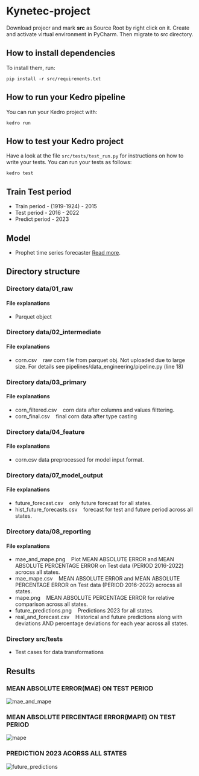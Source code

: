 # Kynetec-project

Download projecr and mark **src** as Source Root by right click on it.
Create and activate virtual environment in PyCharm. Then migrate to src directory.

## How to install dependencies

To install them, run:

```
pip install -r src/requirements.txt
```

## How to run your Kedro pipeline

You can run your Kedro project with:

```
kedro run
```

## How to test your Kedro project

Have a look at the file `src/tests/test_run.py` for instructions on how to write your tests. You can run your tests as follows:

```
kedro test
```

## Train Test period 

- Train period -    (1919-1924) - 2015
- Test period  -    2016 - 2022
- Predict period -  2023


## Model 

- Prophet time series forecaster [Read more](https://facebook.github.io/prophet/docs/quick_start.html).


## Directory structure  

### Directory data/01_raw

#### File explanations 

- Parquet object

### Directory data/02_intermediate

#### File explanations 

- corn.csv        &nbsp;&nbsp;      raw corn file from parquet obj.  Not uploaded due to large size. For details see pipelines/data_engineering/pipeline.py (line 18)

### Directory data/03_primary

#### File explanations 

- corn_filtered.csv   &nbsp;&nbsp;   corn data after columns and values filttering.
- corn_final.csv     &nbsp;&nbsp;    final corn data after type casting

### Directory data/04_feature

#### File explanations 

- corn.csv data preprocessed for model input format.

### Directory data/07_model_output

#### File explanations 

- future_forecast.csv    &nbsp;&nbsp;        only future forecast for all states.
- hist_future_forecasts.csv  &nbsp;&nbsp;    forecast for test and future period across all states.

### Directory data/08_reporting

#### File explanations 
- mae_and_mape.png &nbsp;&nbsp;          Plot MEAN ABSOLUTE ERROR and MEAN ABSOLUTE PERCENTAGE ERROR on Test data (PERIOD 2016-2022) acrocss all states.
- mae_mape.csv      &nbsp;&nbsp;         MEAN ABSOLUTE ERROR and MEAN ABSOLUTE PERCENTAGE ERROR on Test data (PERIOD 2016-2022) acrocss all states.
- mape.png           &nbsp;&nbsp;        MEAN ABSOLUTE PERCENTAGE ERROR for relative comparison across all states.
- future_predictions.png  &nbsp;&nbsp;   Predictions 2023 for all states.
- real_and_forecast.csv   &nbsp;&nbsp;   Historical and future predictions along with deviations AND percentage deviations for each year across all states.

### Directory src/tests
- Test cases for data transformations

## Results

### MEAN ABSOLUTE ERROR(MAE) ON TEST PERIOD

![mae_and_mape](https://user-images.githubusercontent.com/23450113/225747086-aad405c3-7536-4fce-bde1-ed624c7e7a37.png)


### MEAN ABSOLUTE PERCENTAGE ERROR(MAPE) ON TEST PERIOD 

![mape](https://user-images.githubusercontent.com/23450113/225747114-3d4e6df3-67fe-4c49-bd38-61a5118bad0d.png)


### PREDICTION 2023 ACORSS ALL STATES

![future_predictions](https://user-images.githubusercontent.com/23450113/225773553-122d1713-d359-42f6-b7fe-3f2b23effc05.png)



